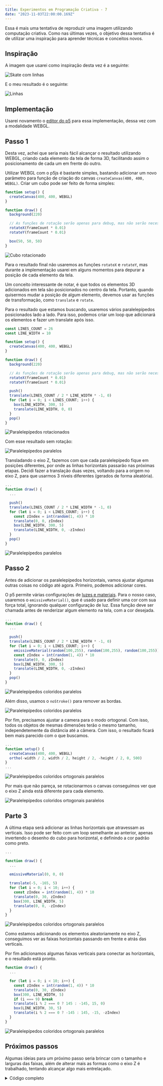 ```yaml
---
title: Experimentos em Programação Criativa - 7
date: "2023-11-03T22:00:00.169Z"
---
```


Essa é mais uma tentativa de reproduzir uma imagem utilizando computação criativa. Como nas últimas vezes, o objetivo dessa tentativa é de utilizar uma inspiração para aprender técnicas e conceitos novos.

## Inspiração

A imagem que usarei como inspiração desta vez é a seguinte:

![Skate com linhas](/images/creative-coding/part-7/cc-1.png)

E o meu resultado é o seguinte:

![Linhas](/images/creative-coding/part-7/cc-2.png)

## Implementação

Usarei novamento o [editor do p5](https://editor.p5js.org) para essa implementação, dessa vez com a modalidade WEBGL.

## Passo 1

Desta vez, achei que seria mais fácil alcançar o resultado utilizando WEBGL, criando cada elemento da tela de forma 3D, facilitando assim o posicionamento de cada um em frente do outro.

Utilizar WEBGL com o p5js é bastante simples, bastando adicionar um novo parâmetro para função de criação do canvas `createCanvas(400, 400, WEBGL)`. Criar um cubo pode ser feito de forma simples:

```js
function setup() {
  createCanvas(400, 400, WEBGL)
}

function draw() {
  background(220)

  // As funções de rotação serão apenas para debug, mas não serão necessárias para esse código
  rotateX(frameCount * 0.01)
  rotateY(frameCount * 0.01)

  box(50, 50, 50)
}
```

![Cubo rotacionado](/images/creative-coding/part-7/cc-3.png)

Para o resultado final não usaremos as funções `rotateX` e `rotateY`, mas durante a implementação usarei em alguns momentos para depurar a posição de cada elemento da tela.

Um conceito interessante de notar, é que todos os elementos 3D adicionados em tela são posicionados no centro da tela. Portanto, quando quisermos mudar a posição de algum elemento, devemos usar as funções de transformação, como `translate` e `rotate`. 

Para o resultado que estamos buscando, usaremos vários paralelepípedos posicionados lado a lado. Para isso, podemos criar um loop que adicionará os elementos e fazer um translate após isso.

```js
const LINES_COUNT = 26
const LINE_WIDTH = 10

function setup() {
  createCanvas(400, 400, WEBGL)
}

function draw() {
  background(220)

  // As funções de rotação serão apenas para debug, mas não serão necessárias para esse código
  rotateX(frameCount * 0.01)
  rotateY(frameCount * 0.01)

  push()
  translate(LINES_COUNT / 2 * LINE_WIDTH * -1, 0)
  for (let i = 0; i < LINES_COUNT; i++) {
    box(LINE_WIDTH, 300, 5)
    translate(LINE_WIDTH, 0, 0)
  }
  pop()
}
```

![Paralelepípedos rotacionados](/images/creative-coding/part-7/cc-4.png)

Com esse resultado sem rotação:

![Paralelepípedos paralelos](/images/creative-coding/part-7/cc-5.png)

Transladando o eixo Z, fazemos com que cada paralelepípedo fique em posições diferentes, por onde as linhas horizontais passarão nas próximas etapas. Decidi fazer a translação duas vezes, voltando para a origem no eixo Z, para que usarmos 3 níveis diferentes (gerados de forma aleatória).

```js
...
function draw() {
  ...

  push()
  translate(LINES_COUNT / 2 * LINE_WIDTH * -1, 0)
  for (let i = 0; i < LINES_COUNT; i++) {
    const zIndex = int(random(1, 4)) * 10
    translate(0, 0, zIndex)
    box(LINE_WIDTH, 300, 5)
    translate(LINE_WIDTH, 0, -zIndex)
  }
  pop()
}
```

![Paralelepípedos paralelos](/images/creative-coding/part-7/cc-6.png)

## Passo 2

Antes de adicionar os paralelepípedos horizontais, vamos ajustar algumas outras coisas no código até agora. Primeiro, podemos adicionar cores. 

O p5 permite várias configurações de [luzes e materiais](https://p5js.org/reference/#group-3D). Para o nosso caso, usaremos o `emissiveMaterial()`, que é usado para definir uma cor com sua força total, ignorando qualquer configuração de luz. Essa função deve ser chamada antes de renderizar algum elemento na tela, com a cor desejada.


```js
...
function draw() {
  ...

  push()
  translate(LINES_COUNT / 2 * LINE_WIDTH * -1, 0)
  for (let i = 0; i < LINES_COUNT; i++) {
    emissiveMaterial(random(100,255), random(100,255), random(100,255))
    const zIndex = int(random(1, 4)) * 10
    translate(0, 0, zIndex)
    box(LINE_WIDTH, 300, 5)
    translate(LINE_WIDTH, 0, -zIndex)
  }
  pop()
}
```

![Paralelepípedos coloridos paralelos](/images/creative-coding/part-7/cc-7.png)

Além disso, usamos o `noStroke()` para remover as bordas.

![Paralelepípedos coloridos paralelos](/images/creative-coding/part-7/cc-8.png)

Por fim, precisamos ajustar a camera para o modo ortogonal. Com isso, todos os objetos de mesmas dimensões terão o mesmo tamanho, independetemente da distância até a câmera. Com isso, o resultado ficará bem mais parecido com o que buscamos.

```js
...
function setup() {
  createCanvas(400, 400, WEBGL)
  ortho(-width / 2, width / 2, height / 2, -height / 2, 0, 500)
}
...
```

![Paralelepípedos coloridos ortogonais paralelos](/images/creative-coding/part-7/cc-9.png)

Por mais que não pareça, se rotacionarmos o canvas conseguímos ver que o eixo Z ainda está diferente para cada elemento.

![Paralelepípedos coloridos ortogonais paralelos](/images/creative-coding/part-7/cc-10.png)

## Parte 3

A última etapa será adicionar as linhas horizontais que atravessam as verticais. Isso pode ser feito com um loop semelhante ao anterior, apenas invertendo o desenho do cubo para horizontal, e definindo a cor padrão como preto.

```js
...

function draw() {
  ...

  emissiveMaterial(0, 0, 0)
  
  translate(-5, -165, 5)
  for (let i = 0; i < 10; i++) {
    const zIndex = int(random(1, 4)) * 10
    translate(0, 30, zIndex)
    box(300, LINE_WIDTH, 5)
    translate(0, 0, -zIndex)
  }
}
```

![Paralelepípedos coloridos ortogonais paralelos](/images/creative-coding/part-7/cc-11.png)

Como estamos adicionando os elementos aleatoriamente no eixo Z, conseguimos ver as faixas horizontais passando em frente e atrás das verticais.

Por fim adicionamos algumas faixas verticais para conectar as horizontais, e o resultado está pronto.

```js
function draw() {
  ...

  for (let i = 0; i < 10; i++) {
    const zIndex = int(random(1, 4)) * 10
    translate(0, 30, zIndex)
    box(300, LINE_WIDTH, 5)
    if (i === 9) break
    translate(i % 2 === 0 ? 145 : -145, 15, 0)
    box(LINE_WIDTH, 30, 5)
    translate(i % 2 === 0 ? -145 : 145, -15, -zIndex)
  }
}
```

![Paralelepípedos coloridos ortogonais paralelos](/images/creative-coding/part-7/cc-12.png)

## Próximos passos

Algumas ideias para um próximo passo seria brincar com o tamanho e larguras das faixas, além de alterar mais as formas como o eixo Z é trabalhado, tentando alcançar algo mais entrelaçado.

<details>
  <summary>
    Código completo
  </summary>
  <p>
    ```js
const LINES_COUNT = 26
const LINE_WIDTH = 10

function setup() {
  createCanvas(400, 400, WEBGL)
  ortho(-width / 2, width / 2, height / 2, -height / 2, 0, 500)
}

function draw() {
  background(220)
  
  noLoop()
  noStroke()

  push()
  translate(LINES_COUNT / 2 * LINE_WIDTH * -1, 0)
  for (let i = 0; i < LINES_COUNT; i++) {
    emissiveMaterial(random(100,255), random(100,255), random(100,255))
    const zIndex = int(random(1, 4)) * 10
    translate(0, 0, zIndex)
    box(LINE_WIDTH, 300, 5)
    translate(LINE_WIDTH, 0, -zIndex)
  }
  pop()
  
  emissiveMaterial(0, 0, 0)
  
  translate(-5, -165, 5)
  for (let i = 0; i < 10; i++) {
    const zIndex = int(random(1, 4)) * 10
    translate(0, 30, zIndex)
    box(300, LINE_WIDTH, 5)
    if (i === 9) break
    translate(i % 2 === 0 ? 145 : -145, 15, 0)
    box(LINE_WIDTH, 30, 5)
    translate(i % 2 === 0 ? -145 : 145, -15, -zIndex)
  }
}
```
  </p>
</details>
